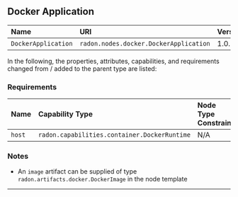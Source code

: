 ## Docker Application

| Name | URI | Version | Derived From |
|:---- |:--- |:------- |:------------ |
| `DockerApplication` | `radon.nodes.docker.DockerApplication` | 1.0.0 | `tosca.nodes.Container.Application` |

In the following, the properties, attributes, capabilities, and requirements changed from / added to the parent type are listed:

### Requirements

| Name | Capability Type | Node Type Constraint | Relationship Type | Occurrences |
|:---- |:--------------- |:-------------------- |:----------------- |:------------|
| `host` | `radon.capabilities.container.DockerRuntime` | N/A | `tosca.relationships.HostedOn` | [1,1] | 

### Notes

* An `image` artifact can be supplied of type `radon.artifacts.docker.DockerImage` in the node template

---